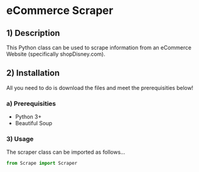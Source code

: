 # eCommerce Scraper

## 1) Description
This Python class can be used to scrape information from an eCommerce Website (specifically shopDisney.com).

## 2) Installation
All you need to do is download the files and meet the prerequisities below!

### a) Prerequisities
- Python 3+
- Beautiful Soup

### 3) Usage
The scraper class can be imported as follows...

``` python
from Scrape import Scraper
```
